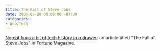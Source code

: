 ```yaml
---
title: The Fall of Steve Jobs
date: 2008-05-28 00:00:00 -07:00
categories:
- Web/Tech
---
```


<p><a href="http://www.notcot.com/archives/2008/05/the_fall_of_ste.php">Notcot finds a bit of tech history in a drawer</a>: an article titled "The Fall of Steve Jobs" in Fortune Magazine. </p>

